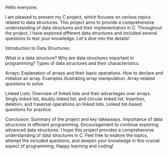 Hello everyone,

I am pleased to present my C project, which focuses on various topics related to data structures. This project aims to provide a comprehensive understanding of data structures and their implementation in C. Throughout the project, I have explored different data structures and included several questions to test your knowledge. Let's dive into the details!

Introduction to Data Structures:

What is a data structure?
Why are data structures important in programming?
Types of data structures and their characteristics.

Arrays:
Explanation of arrays and their basic operations.
How to declare and initialize an array.
Examples illustrating array manipulation.
Array-related questions to solve.

Linked Lists:
Overview of linked lists and their advantages over arrays.
Singly linked list, doubly linked list, and circular linked list.
Insertion, deletion, and traversal operations on linked lists.
Linked list-based questions for practice.

Conclusion:
Summary of the project and key takeaways.
Importance of data structures in efficient programming.
Encouragement to continue exploring advanced data structures.
I hope this project provides a comprehensive understanding of data structures in C. Feel free to explore the topics, attempt the included questions, and deepen your knowledge in this crucial aspect of programming. Happy learning and coding!
